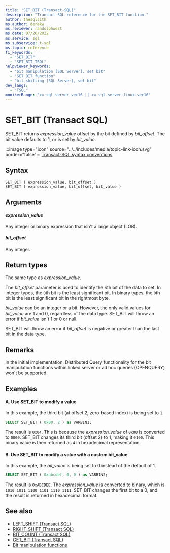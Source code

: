 ```yaml
---
title: "SET_BIT (Transact-SQL)"
description: "Transact-SQL reference for the SET_BIT function."
author: thesqlsith
ms.author: derekw
ms.reviewer: randolphwest
ms.date: 07/26/2022
ms.service: sql
ms.subservice: t-sql
ms.topic: reference
f1_keywords:
  - "SET_BIT"
  - "SET_BIT_TSQL"
helpviewer_keywords:
  - "bit manipulation [SQL Server], set bit"
  - "SET_BIT function"
  - "bit shifting [SQL Server], set bit"
dev_langs:
  - "TSQL"
monikerRange: ">= sql-server-ver16 || >= sql-server-linux-ver16"
---
```

# SET_BIT (Transact SQL)

SET_BIT returns *expression_value* offset by the bit defined by *bit_offset*. The bit value defaults to 1, or is set by *bit_value*.

:::image type="icon" source="../../includes/media/topic-link-icon.svg" border="false"::: [Transact-SQL syntax conventions](../../t-sql/language-elements/transact-sql-syntax-conventions-transact-sql.md)  

## Syntax

```syntaxsql
SET_BIT ( expression_value, bit_offset ) 
SET_BIT ( expression_value, bit_offset, bit_value )
```

## Arguments

#### *expression_value*

Any integer or binary expression that isn't a large object (LOB).

#### *bit_offset*

Any integer.

## Return types

The same type as *expression_value*.

The *bit_offset* parameter is used to identify the *n*th bit of the data to set. In integer types, the `0`th bit is the least significant bit. In binary types, the `0`th bit is the least significant bit in the rightmost byte.

*bit_value* can be an integer or a bit. However, the only valid values for *bit_value* are 1 and 0, regardless of the data type. SET_BIT will throw an error if *bit_value* isn't 1 or 0 or null.

SET_BIT will throw an error if *bit_offset* is negative or greater than the last bit in the data type.

## Remarks

In the initial implementation, Distributed Query functionality for the bit manipulation functions within linked server or ad hoc queries (OPENQUERY) won't be supported.

## Examples

#### A. Use SET_BIT to modify a value

In this example, the third bit (at offset 2, zero-based index) is being set to `1`.

```sql
SELECT SET_BIT ( 0x00, 2 ) as VARBIN1;
```

The result is `0x04`. This is because the *expression_value* of `0x00` is converted to `0000`. SET_BIT changes its third bit (offset 2) to 1, making it `0100`. This binary value is then returned as `4` in hexadecimal representation.

#### B. Use SET_BIT to modify a value with a custom bit_value

In this example, the *bit_value* is being set to 0 instead of the default of 1.

```sql
SELECT SET_BIT ( 0xabcdef, 0, 0 ) as VARBIN2;
```

The result is `0xABCDEE`. The *expression_value* is converted to binary, which is `1010 1011 1100 1101 1110 1111`. SET_BIT changes the first bit to a 0, and the result is returned in hexadecimal format.

## See also

- [LEFT_SHIFT (Transact SQL)](left-shift-transact-sql.md)
- [RIGHT_SHIFT (Transact SQL)](right-shift-transact-sql.md)
- [BIT_COUNT (Transact SQL)](bit-count-transact-sql.md)
- [GET_BIT (Transact SQL)](get-bit-transact-sql.md)
- [Bit manipulation functions](bit-manipulation-functions-overview.md)
